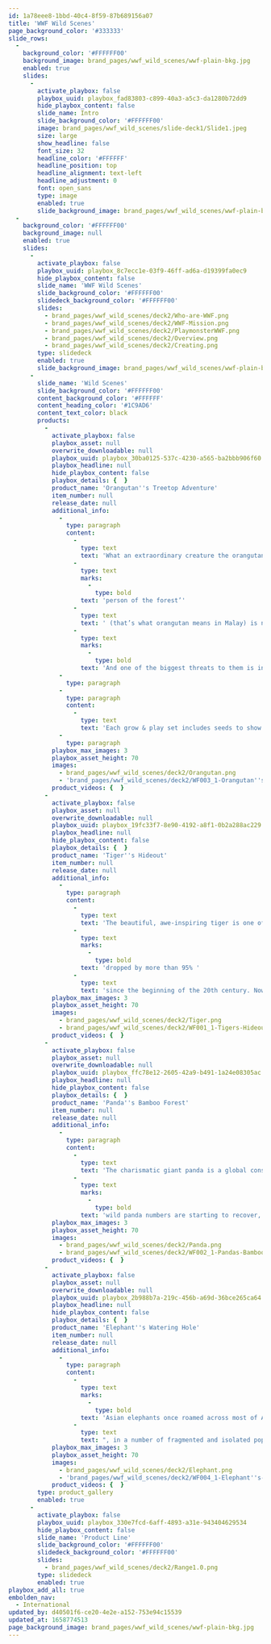 ```yaml
---
id: 1a78eee8-1bbd-40c4-8f59-87b689156a07
title: 'WWF Wild Scenes'
page_background_color: '#333333'
slide_rows:
  -
    background_color: '#FFFFFF00'
    background_image: brand_pages/wwf_wild_scenes/wwf-plain-bkg.jpg
    enabled: true
    slides:
      -
        activate_playbox: false
        playbox_uuid: playbox_fad83803-c899-40a3-a5c3-da1280b72dd9
        hide_playbox_content: false
        slide_name: Intro
        slide_background_color: '#FFFFFF00'
        image: brand_pages/wwf_wild_scenes/slide-deck1/Slide1.jpeg
        size: large
        show_headline: false
        font_size: 32
        headline_color: '#FFFFFF'
        headline_position: top
        headline_alignment: text-left
        headline_adjustment: 0
        font: open_sans
        type: image
        enabled: true
        slide_background_image: brand_pages/wwf_wild_scenes/wwf-plain-bkg.jpg
  -
    background_color: '#FFFFFF00'
    background_image: null
    enabled: true
    slides:
      -
        activate_playbox: false
        playbox_uuid: playbox_8c7ecc1e-03f9-46ff-ad6a-d19399fa0ec9
        hide_playbox_content: false
        slide_name: 'WWF Wild Scenes'
        slide_background_color: '#FFFFFF00'
        slidedeck_background_color: '#FFFFFF00'
        slides:
          - brand_pages/wwf_wild_scenes/deck2/Who-are-WWF.png
          - brand_pages/wwf_wild_scenes/deck2/WWF-Mission.png
          - brand_pages/wwf_wild_scenes/deck2/PlaymonsterWWF.png
          - brand_pages/wwf_wild_scenes/deck2/Overview.png
          - brand_pages/wwf_wild_scenes/deck2/Creating.png
        type: slidedeck
        enabled: true
        slide_background_image: brand_pages/wwf_wild_scenes/wwf-plain-bkg.jpg
      -
        slide_name: 'Wild Scenes'
        slide_background_color: '#FFFFFF00'
        content_background_color: '#FFFFFF'
        content_heading_color: '#1C9AD6'
        content_text_color: black
        products:
          -
            activate_playbox: false
            playbox_asset: null
            overwrite_downloadable: null
            playbox_uuid: playbox_30ba0125-537c-4230-a565-ba2bbb906f60
            playbox_headline: null
            hide_playbox_content: false
            playbox_details: {  }
            product_name: 'Orangutan''s Treetop Adventure'
            item_number: null
            release_date: null
            additional_info:
              -
                type: paragraph
                content:
                  -
                    type: text
                    text: 'What an extraordinary creature the orangutan is. But this ‘'
                  -
                    type: text
                    marks:
                      -
                        type: bold
                    text: 'person of the forest’'
                  -
                    type: text
                    text: ' (that’s what orangutan means in Malay) is now at serious risk. '
                  -
                    type: text
                    marks:
                      -
                        type: bold
                    text: 'And one of the biggest threats to them is in lots of the everyday products we buy.'
              -
                type: paragraph
              -
                type: paragraph
                content:
                  -
                    type: text
                    text: 'Each grow & play set includes seeds to show children how to grow and nurture their own plants whilst encouraging them to learn about conservation and protecting endangered species habitats.'
              -
                type: paragraph
            playbox_max_images: 3
            playbox_asset_height: 70
            images:
              - brand_pages/wwf_wild_scenes/deck2/Orangutan.png
              - 'brand_pages/wwf_wild_scenes/deck2/WF003_1-Orangutan''s-Treetop-Adventure-Pack-Transparent-Background.png'
            product_videos: {  }
          -
            activate_playbox: false
            playbox_asset: null
            overwrite_downloadable: null
            playbox_uuid: playbox_19fc33f7-8e90-4192-a8f1-0b2a288ac229
            playbox_headline: null
            hide_playbox_content: false
            playbox_details: {  }
            product_name: 'Tiger''s Hideout'
            item_number: null
            release_date: null
            additional_info:
              -
                type: paragraph
                content:
                  -
                    type: text
                    text: 'The beautiful, awe-inspiring tiger is one of our planet’s most iconic animals. But here’s the shocking truth. Wild tiger numbers '
                  -
                    type: text
                    marks:
                      -
                        type: bold
                    text: 'dropped by more than 95% '
                  -
                    type: text
                    text: 'since the beginning of the 20th century. Now, for the first time in conservation history, their numbers are on the increase.'
            playbox_max_images: 3
            playbox_asset_height: 70
            images:
              - brand_pages/wwf_wild_scenes/deck2/Tiger.png
              - brand_pages/wwf_wild_scenes/deck2/WF001_1-Tigers-Hideout-Pack-Transparent-Background.png
            product_videos: {  }
          -
            activate_playbox: false
            playbox_asset: null
            overwrite_downloadable: null
            playbox_uuid: playbox_ffc78e12-2605-42a9-b491-1a24e08305ac
            playbox_headline: null
            hide_playbox_content: false
            playbox_details: {  }
            product_name: 'Panda''s Bamboo Forest'
            item_number: null
            release_date: null
            additional_info:
              -
                type: paragraph
                content:
                  -
                    type: text
                    text: 'The charismatic giant panda is a global conservation icon and thanks to decades of successful conservation work, '
                  -
                    type: text
                    marks:
                      -
                        type: bold
                    text: 'wild panda numbers are starting to recover, but still they remain at risk!'
            playbox_max_images: 3
            playbox_asset_height: 70
            images:
              - brand_pages/wwf_wild_scenes/deck2/Panda.png
              - brand_pages/wwf_wild_scenes/deck2/WF002_1-Pandas-Bamboo-Forest-Pack-Transparent-Background.png
            product_videos: {  }
          -
            activate_playbox: false
            playbox_asset: null
            overwrite_downloadable: null
            playbox_uuid: playbox_2b988b7a-219c-456b-a69d-36bce265ca64
            playbox_headline: null
            hide_playbox_content: false
            playbox_details: {  }
            product_name: 'Elephant''s Watering Hole'
            item_number: null
            release_date: null
            additional_info:
              -
                type: paragraph
                content:
                  -
                    type: text
                    marks:
                      -
                        type: bold
                    text: 'Asian elephants once roamed across most of Asia, now they’re restricted to just 15% of their original range'
                  -
                    type: text
                    text: ", in a number of fragmented and isolated populations\_around south and south-east Asia."
            playbox_max_images: 3
            playbox_asset_height: 70
            images:
              - brand_pages/wwf_wild_scenes/deck2/Elephant.png
              - 'brand_pages/wwf_wild_scenes/deck2/WF004_1-Elephant''s-Watering-Hole-Pack-Transparent-Background.png'
            product_videos: {  }
        type: product_gallery
        enabled: true
      -
        activate_playbox: false
        playbox_uuid: playbox_330e7fcd-6aff-4893-a31e-943404629534
        hide_playbox_content: false
        slide_name: 'Product Line'
        slide_background_color: '#FFFFFF00'
        slidedeck_background_color: '#FFFFFF00'
        slides:
          - brand_pages/wwf_wild_scenes/deck2/Range1.0.png
        type: slidedeck
        enabled: true
playbox_add_all: true
embolden_nav:
  - International
updated_by: d40501f6-ce20-4e2e-a152-753e94c15539
updated_at: 1658774513
page_background_image: brand_pages/wwf_wild_scenes/wwf-plain-bkg.jpg
---
```

